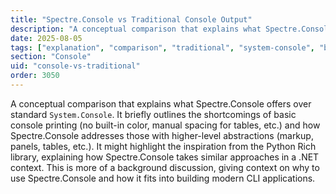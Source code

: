 ```yaml
---
title: "Spectre.Console vs Traditional Console Output"
description: "A conceptual comparison that explains what Spectre.Console offers over standard System.Console"
date: 2025-08-05
tags: ["explanation", "comparison", "traditional", "system-console", "benefits"]
section: "Console"
uid: "console-vs-traditional"
order: 3050
---
```


A conceptual comparison that explains what Spectre.Console offers over standard `System.Console`. It briefly outlines the shortcomings of basic console printing (no built-in color, manual spacing for tables, etc.) and how Spectre.Console addresses those with higher-level abstractions (markup, panels, tables, etc.). It might highlight the inspiration from the Python Rich library, explaining how Spectre.Console takes similar approaches in a .NET context. This is more of a background discussion, giving context on why to use Spectre.Console and how it fits into building modern CLI applications.